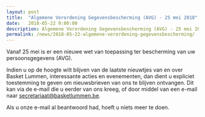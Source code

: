 ```yaml
---
layout: post
title:  "Algemene Verordening Gegevensbescherming (AVG) - 25 mei 2018"
date:   2018-05-22 9:00:00
description: Algemene Verordening Gegevensbescherming (AVG) - 25 mei 2018.
permalink: /news/2018-05-22-algemene-verordening-gegevensbescherming/
---
```


Vanaf 25 mei is er een nieuwe wet van toepassing ter bescherming van uw persoonsgegevens (AVG).

Indien u op de hoogte wilt blijven van de laatste nieuwtjes van en over Basket Lummen, interessante acties en evenementen, dan dient u expliciet toestemming te geven om nieuwsbrieven van ons te blijven ontvangen. Dit kan via de e-mail die u eerder van ons kreeg, of door middel van een e-mail naar [secretariaat@basketlummen.be](mailto:secretariaat@basketlummen.be). 

Als u onze e-mail al beantwoord had, hoeft u niets meer te doen.
